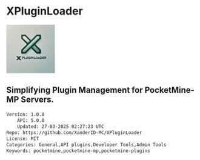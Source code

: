 # XPluginLoader
<img src="https://raw.githubusercontent.com/XanderID-MC/XPluginLoader/f0bdf41676e6b998387d3ab4daa9430c4d7486c6/icon.png" width="128" height="128" />

## Simplifying Plugin Management for PocketMine-MP Servers.
```properties
Version: 1.0.0
    API: 5.0.0
    Updated: 27-03-2025 02:27:23 UTC
Repo: https://github.com/XanderID-MC/XPluginLoader
License: MIT
Categories: General,API plugins,Developer Tools,Admin Tools
Keywords: pocketmine,pocketmine-mp,pocketmine-plugins
```